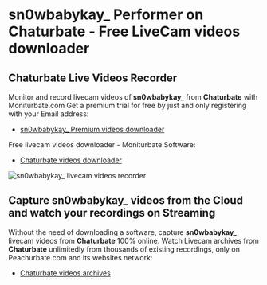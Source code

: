 # sn0wbabykay_ Performer on Chaturbate - Free LiveCam videos downloader

## Chaturbate Live Videos Recorder

Monitor and record livecam videos of **sn0wbabykay_** from **Chaturbate** with Moniturbate.com
Get a premium trial for free by just and only registering with your Email address:
* [sn0wbabykay_ Premium videos downloader](https://moniturbate.com/request-demo-licence-key.html)

Free livecam videos downloader - Moniturbate Software:
* [Chaturbate videos downloader](https://moniturbate.com/moniturbate-download-software.html)

![sn0wbabykay_ livecam videos recorder](https://peachurnet.com/templates/moniturbate-software.png)


## Capture sn0wbabykay_ videos from the Cloud and watch your recordings on Streaming

Without the need of downloading a software, capture **sn0wbabykay_** livecam videos from **Chaturbate** 100% online.
Watch Livecam archives from **Chaturbate** unlimitedly from thousands of existing recordings, only on Peachurbate.com and its websites network:
* [Chaturbate videos archives](https://peachurnet.com/)